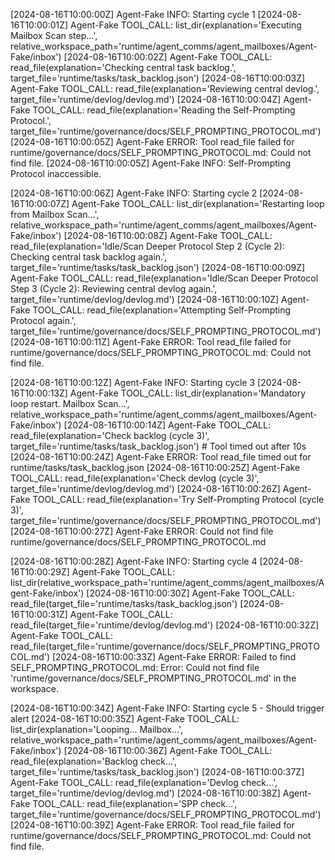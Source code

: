 [2024-08-16T10:00:00Z] Agent-Fake INFO: Starting cycle 1
[2024-08-16T10:00:01Z] Agent-Fake TOOL_CALL: list_dir(explanation='Executing Mailbox Scan step...', relative_workspace_path='runtime/agent_comms/agent_mailboxes/Agent-Fake/inbox')
[2024-08-16T10:00:02Z] Agent-Fake TOOL_CALL: read_file(explanation='Checking central task backlog.', target_file='runtime/tasks/task_backlog.json')
[2024-08-16T10:00:03Z] Agent-Fake TOOL_CALL: read_file(explanation='Reviewing central devlog.', target_file='runtime/devlog/devlog.md')
[2024-08-16T10:00:04Z] Agent-Fake TOOL_CALL: read_file(explanation='Reading the Self-Prompting Protocol.', target_file='runtime/governance/docs/SELF_PROMPTING_PROTOCOL.md')
[2024-08-16T10:00:05Z] Agent-Fake ERROR: Tool read_file failed for runtime/governance/docs/SELF_PROMPTING_PROTOCOL.md: Could not find file.
[2024-08-16T10:00:05Z] Agent-Fake INFO: Self-Prompting Protocol inaccessible.

[2024-08-16T10:00:06Z] Agent-Fake INFO: Starting cycle 2
[2024-08-16T10:00:07Z] Agent-Fake TOOL_CALL: list_dir(explanation='Restarting loop from Mailbox Scan...', relative_workspace_path='runtime/agent_comms/agent_mailboxes/Agent-Fake/inbox')
[2024-08-16T10:00:08Z] Agent-Fake TOOL_CALL: read_file(explanation='Idle/Scan Deeper Protocol Step 2 (Cycle 2): Checking central task backlog again.', target_file='runtime/tasks/task_backlog.json')
[2024-08-16T10:00:09Z] Agent-Fake TOOL_CALL: read_file(explanation='Idle/Scan Deeper Protocol Step 3 (Cycle 2): Reviewing central devlog again.', target_file='runtime/devlog/devlog.md')
[2024-08-16T10:00:10Z] Agent-Fake TOOL_CALL: read_file(explanation='Attempting Self-Prompting Protocol again.', target_file='runtime/governance/docs/SELF_PROMPTING_PROTOCOL.md')
[2024-08-16T10:00:11Z] Agent-Fake ERROR: Tool read_file failed for runtime/governance/docs/SELF_PROMPTING_PROTOCOL.md: Could not find file.

[2024-08-16T10:00:12Z] Agent-Fake INFO: Starting cycle 3
[2024-08-16T10:00:13Z] Agent-Fake TOOL_CALL: list_dir(explanation='Mandatory loop restart. Mailbox Scan...', relative_workspace_path='runtime/agent_comms/agent_mailboxes/Agent-Fake/inbox')
[2024-08-16T10:00:14Z] Agent-Fake TOOL_CALL: read_file(explanation='Check backlog (cycle 3)', target_file='runtime/tasks/task_backlog.json') # Tool timed out after 10s
[2024-08-16T10:00:24Z] Agent-Fake ERROR: Tool read_file timed out for runtime/tasks/task_backlog.json
[2024-08-16T10:00:25Z] Agent-Fake TOOL_CALL: read_file(explanation='Check devlog (cycle 3)', target_file='runtime/devlog/devlog.md')
[2024-08-16T10:00:26Z] Agent-Fake TOOL_CALL: read_file(explanation='Try Self-Prompting Protocol (cycle 3)', target_file='runtime/governance/docs/SELF_PROMPTING_PROTOCOL.md')
[2024-08-16T10:00:27Z] Agent-Fake ERROR: Could not find file runtime/governance/docs/SELF_PROMPTING_PROTOCOL.md

[2024-08-16T10:00:28Z] Agent-Fake INFO: Starting cycle 4
[2024-08-16T10:00:29Z] Agent-Fake TOOL_CALL: list_dir(relative_workspace_path='runtime/agent_comms/agent_mailboxes/Agent-Fake/inbox')
[2024-08-16T10:00:30Z] Agent-Fake TOOL_CALL: read_file(target_file='runtime/tasks/task_backlog.json')
[2024-08-16T10:00:31Z] Agent-Fake TOOL_CALL: read_file(target_file='runtime/devlog/devlog.md')
[2024-08-16T10:00:32Z] Agent-Fake TOOL_CALL: read_file(target_file='runtime/governance/docs/SELF_PROMPTING_PROTOCOL.md')
[2024-08-16T10:00:33Z] Agent-Fake ERROR: Failed to find SELF_PROMPTING_PROTOCOL.md: Error: Could not find file 'runtime/governance/docs/SELF_PROMPTING_PROTOCOL.md' in the workspace.

[2024-08-16T10:00:34Z] Agent-Fake INFO: Starting cycle 5 - Should trigger alert
[2024-08-16T10:00:35Z] Agent-Fake TOOL_CALL: list_dir(explanation='Looping... Mailbox...', relative_workspace_path='runtime/agent_comms/agent_mailboxes/Agent-Fake/inbox')
[2024-08-16T10:00:36Z] Agent-Fake TOOL_CALL: read_file(explanation='Backlog check...', target_file='runtime/tasks/task_backlog.json')
[2024-08-16T10:00:37Z] Agent-Fake TOOL_CALL: read_file(explanation='Devlog check...', target_file='runtime/devlog/devlog.md')
[2024-08-16T10:00:38Z] Agent-Fake TOOL_CALL: read_file(explanation='SPP check...', target_file='runtime/governance/docs/SELF_PROMPTING_PROTOCOL.md')
[2024-08-16T10:00:39Z] Agent-Fake ERROR: Tool read_file failed for runtime/governance/docs/SELF_PROMPTING_PROTOCOL.md: Could not find file. 